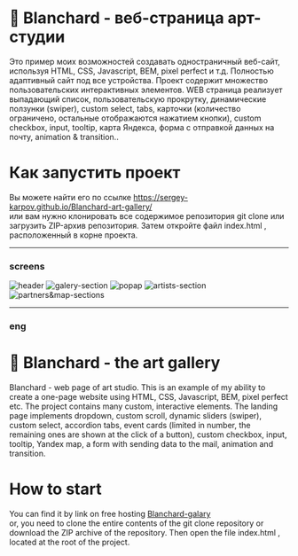 # 🎨 Blanchard - веб-страница арт-студии <br>
Это пример моих возможностей создавать одностраничный веб-сайт, используя HTML, CSS, Javascript, BEM, pixel perfect и т.д. Полностью адаптивный сайт под все устройства. Проект содержит множество пользовательских интерактивных элементов. WEB страница реализует выпадающий список, пользовательскую прокрутку, динамические ползунки (swiper), custom select, tabs, карточки (количество ограничено, остальные отображаются нажатием кнопки), custom checkbox, input, tooltip, карта Яндекса, форма с отправкой данных на почту,  animation & transition..
# Как запустить проект
Вы можете найти его по ссылке https://sergey-karpov.github.io/Blanchard-art-gallery/ <br>
или вам нужно клонировать все содержимое репозитория git clone <this repo> или загрузить ZIP-архив репозитория. Затем откройте файл index.html , расположенный в корне проекта.
___
### screens
![header](https://github.com/Sergey-Karpov/Blanchard-art-gallery/blob/main/screens/header.png)
![galery-section](https://github.com/Sergey-Karpov/Blanchard-art-gallery/blob/main/screens/galery-section.png)
![popap](https://github.com/Sergey-Karpov/Blanchard-art-gallery/blob/main/screens/popap.png)
![artists-section](https://github.com/Sergey-Karpov/Blanchard-art-gallery/blob/main/screens/artists-section.png)
![partners&map-sections](https://github.com/Sergey-Karpov/Blanchard-art-gallery/blob/main/screens/partners%26map-sections.png)
____
### eng
# 🎨 Blanchard - the art gallery <br>
Blanchard - web page of art studio. This is an example of my ability to create a one-page website using HTML, CSS, Javascript, BEM, pixel perfect etc. The project contains many custom, interactive elements. The landing page implements dropdown, custom scroll, dynamic sliders (swiper), custom select, accordion tabs, event cards (limited in number, the remaining ones are shown at the click of a button), custom checkbox, input, tooltip, Yandex map, a form with sending data to the mail, animation and transition.
# How to start
You can find it by link on free hosting [Blanchard-galary](http://blanchardronkastorka.webtm.ru/)<br>
or, you need to clone the entire contents of the git clone <this repo> repository or download the ZIP archive of the repository. Then open the file index.html , located at the root of the project.
